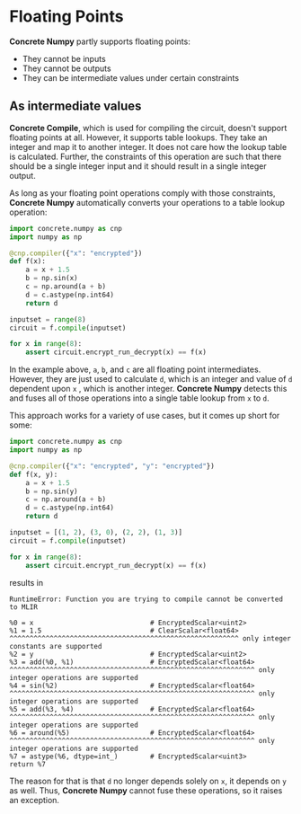 # Floating Points

**Concrete Numpy** partly supports floating points:

* They cannot be inputs
* They cannot be outputs
* They can be intermediate values under certain constraints

## As intermediate values

**Concrete Compile**, which is used for compiling the circuit, doesn't support floating points at all. However, it supports table lookups. They take an integer and map it to another integer. It does not care how the lookup table is calculated. Further, the constraints of this operation are such that there should be a single integer input and it should result in a single integer output.

As long as your floating point operations comply with those constraints, **Concrete Numpy** automatically converts your operations to a table lookup operation:

```python
import concrete.numpy as cnp
import numpy as np

@cnp.compiler({"x": "encrypted"})
def f(x):
    a = x + 1.5
    b = np.sin(x)
    c = np.around(a + b)
    d = c.astype(np.int64)
    return d

inputset = range(8)
circuit = f.compile(inputset)

for x in range(8):
    assert circuit.encrypt_run_decrypt(x) == f(x)
```

In the example above, `a`, `b`, and `c` are all floating point intermediates. However, they are just used to calculate `d`, which is an integer and value of `d` dependent upon `x` , which is another integer. **Concrete Numpy** detects this and fuses all of those operations into a single table lookup from `x` to `d`.

This approach works for a variety of use cases, but it comes up short for some:

<!--pytest-codeblocks:skip-->
```python
import concrete.numpy as cnp
import numpy as np

@cnp.compiler({"x": "encrypted", "y": "encrypted"})
def f(x, y):
    a = x + 1.5
    b = np.sin(y)
    c = np.around(a + b)
    d = c.astype(np.int64)
    return d

inputset = [(1, 2), (3, 0), (2, 2), (1, 3)]
circuit = f.compile(inputset)

for x in range(8):
    assert circuit.encrypt_run_decrypt(x) == f(x)
```

results in

```
RuntimeError: Function you are trying to compile cannot be converted to MLIR

%0 = x                             # EncryptedScalar<uint2>
%1 = 1.5                           # ClearScalar<float64>
^^^^^^^^^^^^^^^^^^^^^^^^^^^^^^^^^^^^^^^^^^^^^^^^^^^^^^^^^ only integer constants are supported
%2 = y                             # EncryptedScalar<uint2>
%3 = add(%0, %1)                   # EncryptedScalar<float64>
^^^^^^^^^^^^^^^^^^^^^^^^^^^^^^^^^^^^^^^^^^^^^^^^^^^^^^^^^^^^^ only integer operations are supported
%4 = sin(%2)                       # EncryptedScalar<float64>
^^^^^^^^^^^^^^^^^^^^^^^^^^^^^^^^^^^^^^^^^^^^^^^^^^^^^^^^^^^^^ only integer operations are supported
%5 = add(%3, %4)                   # EncryptedScalar<float64>
^^^^^^^^^^^^^^^^^^^^^^^^^^^^^^^^^^^^^^^^^^^^^^^^^^^^^^^^^^^^^ only integer operations are supported
%6 = around(%5)                    # EncryptedScalar<float64>
^^^^^^^^^^^^^^^^^^^^^^^^^^^^^^^^^^^^^^^^^^^^^^^^^^^^^^^^^^^^^ only integer operations are supported
%7 = astype(%6, dtype=int_)        # EncryptedScalar<uint3>
return %7
```

The reason for that is that `d` no longer depends solely on `x`, it depends on `y` as well. Thus, **Concrete Numpy** cannot fuse these operations, so it raises an exception.
